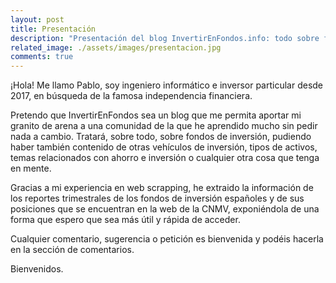 ```yaml
---
layout: post
title: Presentación
description: "Presentación del blog InvertirEnFondos.info: todo sobre fondos de inversión"
related_image: ./assets/images/presentacion.jpg
comments: true
---
```


¡Hola! Me llamo Pablo, soy ingeniero informático e inversor particular desde 2017, en búsqueda de la famosa independencia financiera.

Pretendo que InvertirEnFondos sea un blog que me permita aportar mi granito de arena a una comunidad de la que he aprendido mucho sin pedir nada a cambio. Tratará, sobre todo, sobre fondos de inversión, pudiendo haber también contenido de otras vehículos de inversión, tipos de activos, temas relacionados con ahorro e inversión o cualquier otra cosa que tenga en mente.

Gracias a mi experiencia en web scrapping, he extraido la información de los reportes trimestrales de los fondos de inversión españoles y de sus posiciones que se encuentran en la web de la CNMV, exponiéndola de una forma que espero que sea más útil y rápida de acceder. 

Cualquier comentario, sugerencia o petición es bienvenida y podéis hacerla en la sección de comentarios.

Bienvenidos.

